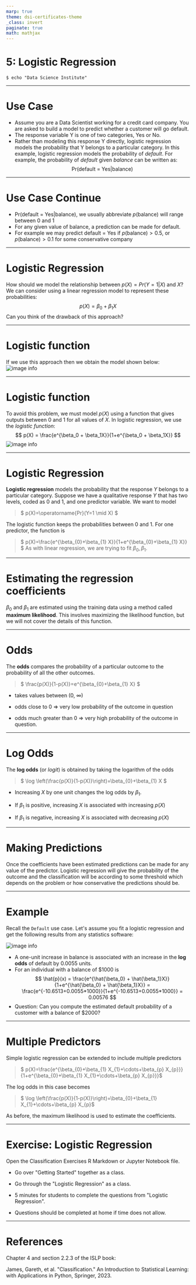 ```yaml
---
marp: true
theme: dsi-certificates-theme
_class: invert
paginate: true
math: mathjax
---
```


# 5: Logistic Regression

```code
$ echo "Data Science Institute"
```

---
# Use Case
- Assume you are a Data Scientist working for a credit card company. You are asked to build a model to predict whether a customer will go default. 
- The response variable Y is one of two categories, Yes or No. 
- Rather than modeling this response Y directly, logistic regression models the probability that Y belongs to a particular category. In this example, logistic regression models the probability of *default*.
For example, the probability of *default* given *balance* can be written as:
$$
\text{Pr(default = Yes|balance)}
$$
---
# Use Case Continue
- $\text{Pr(default = Yes|balance)}$, we usually abbreviate $p(\text{balance})$ will range between 0 and 1
- For any given value of balance, a prediction can be made for default.
- For example we may predict default = Yes if $p(\text{balance})>0.5$, or $p(\text{balance})>0.1$ for some conservative company

---
# Logistic Regression
How should we model the relationship between $p(X) = Pr(Y = 1|X)$ and $X$? We can consider using a linear regression model to represent these probabilities:
$$
p(X) = \beta_0 + \beta_1X
$$
Can you think of the drawback of this approach?

---
# Logistic function
If we use this approach then we obtain the model shown below:
![image info](images/05_default_1.png)

---
# Logistic function
To avoid this problem, we must model $p(X)$ using a function that gives outputs between 0 and 1 for all values of $X$. In logistic regression, we use the *logistic function*:
$$
p(X) = \frac{e^{\beta_0 + \beta_1X}}{1+e^{\beta_0 + \beta_1X}}
$$
![image info](images/05_default_2.png)

---

# Logistic Regression

**Logistic regression** models the probability that the response $Y$ belongs to a particular category. Suppose we have a qualitative response $Y$ that has two levels, coded as 0 and 1, and one predictor variable. We want to model


> $
p(X)=\operatorname{Pr}(Y=1 \mid X)
$

The logistic function keeps the probabilities between 0 and 1. For one predictor, the function is 
> $
p(X)=\frac{e^{\beta_{0}+\beta_{1} X}}{1+e^{\beta_{0}+\beta_{1} X}}
$ As with linear regression, we are trying to fit $\beta_0, \beta_1$.

---

# Estimating the regression coefficients

$\beta_0$ and $\beta_1$ are estimated using the training data using a method called **maximum likelihood**. This involves maximizing the likelihood function, but we will not cover the details of this function.

---

# Odds

The **odds** compares the probability of a particular outcome to the probability of all the other outcomes.


> $
    \frac{p(X)}{1-p(X)}=e^{\beta_{0}+\beta_{1} X}
$

-   takes values between (0, $\infty$)

-   odds close to 0 $\Rightarrow$ very low probability of the outcome in question

-   odds much greater than 0 $\Rightarrow$ very high probability of the outcome in question.

---

# Log Odds

The **log odds** (or *logit*) is obtained by taking the logarithm of the odds 
> $
\log \left(\frac{p(X)}{1-p(X)}\right)=\beta_{0}+\beta_{1} X
$

-   Increasing $X$ by one unit changes the log odds by $\beta_1$.

-   If $\beta_1$ is positive, increasing $X$ is associated with increasing $p(X)$

-   If $\beta_1$ is negative, increasing $X$ is associated with decreasing $p(X)$

---

# Making Predictions

Once the coefficients have been estimated predictions can be made for any value of the predictor. Logistic regression will give the probability of the outcome and the classification will be according to some threshold which depends on the problem or how conservative the predictions should be.

---

# Example
Recall the `Default` use case. Let's assume you fit a logistic regression and get the following results from any statistics software:

![image info](images/05_default.png)
- A one-unit increase in balance is associated with an increase in the **log odds** of default by 0.0055 units.
- For an individual with a balance of $1000 is
$$
\hat{p}(x) = \frac{e^{\hat{\beta_0} + \hat{\beta_1}X}}{1+e^{\hat{\beta_0} + \hat{\beta_1}X}} = \frac{e^{-10.6513+0.0055*1000}}{1+e^{-10.6513+0.0055*1000}} = 0.00576
$$
- Question: Can you compute the estimated default probability of a customer with a balance of \$2000?
---

# Multiple Predictors

Simple logistic regression can be extended to include multiple predictors 
> $
p(X)=\frac{e^{\beta_{0}+\beta_{1} X_{1}+\cdots+\beta_{p} X_{p}}}{1+e^{\beta_{0}+\beta_{1} X_{1}+\cdots+\beta_{p} X_{p}}}$

The log odds in this case becomes 
> $
\log \left(\frac{p(X)}{1-p(X)}\right)=\beta_{0}+\beta_{1} X_{1}+\cdots+\beta_{p} X_{p}$

As before, the maximum likelihood is used to estimate the coefficients.

---

# Exercise: Logistic Regression

Open the Classification Exercises R Markdown or Jupyter Notebook file.

-   Go over "Getting Started" together as a class.

-   Go through the "Logistic Regression" as a class.

-   5 minutes for students to complete the questions from "Logistic Regression".

-   Questions should be completed at home if time does not allow.

---

# References

Chapter 4 and section 2.2.3 of the ISLP book:

James, Gareth, et al. "Classification." An Introduction to Statistical Learning: with Applications in Python, Springer, 2023.
